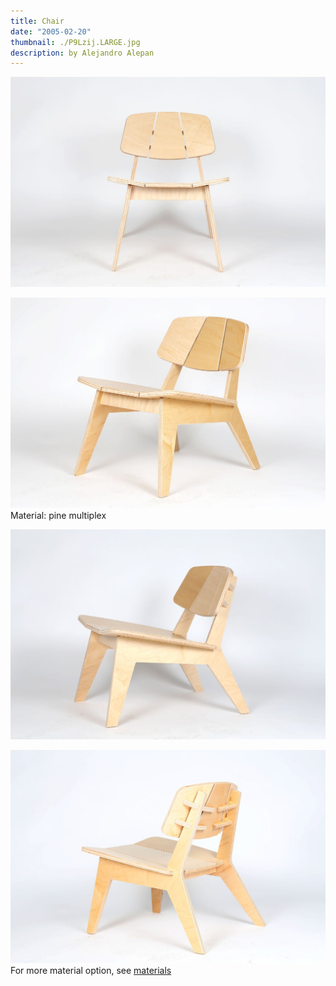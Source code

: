 ```yaml
---
title: Chair
date: "2005-02-20"
thumbnail: ./P9Lzij.LARGE.jpg
description: by Alejandro Alepan
---
```



<div class="kg-card kg-image-card kg-width-wide">

![chair](./P9Lfront.LARGE.jpg)

</div>
<div class="kg-card kg-image-card kg-width-wide">

![chair](./P9Lschuinvoor.LARGE.jpg)
Material: pine multiplex
</div>
<div class="kg-card kg-image-card kg-width-wide">

![chair](./P9Lschuinvoor2.LARGE.jpg)

</div>
<div class="kg-card kg-image-card kg-width-wide">

![chair](./P9Lschuinachter.LARGE.jpg)
For more material option, see [materials](amsterdamfurniturelab.nl/en/materials)
</div>
